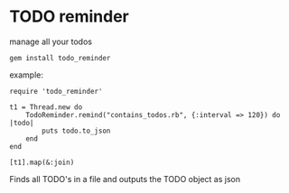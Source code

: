 # TODO reminder
manage all your todos

`gem install todo_reminder`

example:

```
require 'todo_reminder'

t1 = Thread.new do
    TodoReminder.remind("contains_todos.rb", {:interval => 120}) do |todo|
        puts todo.to_json
    end
end

[t1].map(&:join)
``` 

Finds all TODO's in a file and outputs the TODO object as json
